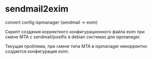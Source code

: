 # sendmail2exim
convert config ispmanager (sendmail -> exim)

Скрипт создания корректного конфигурационного файла exim при смене MTA с sendmail/postfix в debian системах для ispmanager.

Текущая проблема, при смене типа MTA в ispmanager некорректно создается конфигурация exim.


